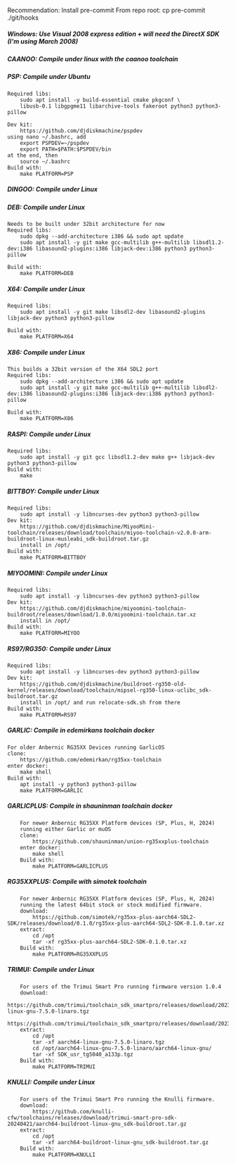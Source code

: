 Recommendation: Install pre-commit
From repo root: cp pre-commit ./git/hooks

##### Windows: Use Visual 2008 express edition + will need the DirectX SDK (I'm using March 2008)

##### CAANOO: Compile under linux with the caanoo toolchain

##### PSP: Compile under Ubuntu
	Required libs:
		sudo apt install -y build-essential cmake pkgconf \
		libusb-0.1 libgpgme11 libarchive-tools fakeroot python3 python3-pillow

	Dev kit:
		https://github.com/djdiskmachine/pspdev
	using nano ~/.bashrc, add
		export PSPDEV=~/pspdev
		export PATH=$PATH:$PSPDEV/bin
	at the end, then
		source ~/.bashrc
	Build with:
		make PLATFORM=PSP

##### DINGOO: Compile under Linux

##### DEB: Compile under Linux
	Needs to be built under 32bit architecture for now
	Required libs:
		sudo dpkg --add-architecture i386 && sudo apt update
	    sudo apt install -y git make gcc-multilib g++-multilib libsdl1.2-dev:i386 libasound2-plugins:i386 libjack-dev:i386 python3 python3-pillow

	Build with:
		make PLATFORM=DEB
		
##### X64: Compile under Linux
	Required libs:
	    sudo apt install -y git make libsdl2-dev libasound2-plugins libjack-dev python3 python3-pillow

	Build with:
		make PLATFORM=X64
		
##### X86: Compile under Linux
	This builds a 32bit version of the X64 SDL2 port
	Required libs:
		sudo dpkg --add-architecture i386 && sudo apt update
	    sudo apt install -y git make gcc-multilib g++-multilib libsdl2-dev:i386 libasound2-plugins:i386 libjack-dev:i386 python3 python3-pillow

	Build with:
		make PLATFORM=X86

##### RASPI: Compile under Linux
	Required libs:
	    sudo apt install -y git gcc libsdl1.2-dev make g++ libjack-dev python3 python3-pillow
	Build with:
		make

##### BITTBOY: Compile under Linux
	Required libs:
		sudo apt install -y libncurses-dev python3 python3-pillow
	Dev kit:
		https://github.com/djdiskmachine/MiyooMini-toolchain/releases/download/toolchain/miyoo-toolchain-v2.0.0-arm-buildroot-linux-musleabi_sdk-buildroot.tar.gz
	    install in /opt/
	Build with:
		make PLATFORM=BITTBOY

##### MIYOOMINI: Compile under Linux
	Required libs:
		sudo apt install -y libncurses-dev python3 python3-pillow
	Dev kit:
		https://github.com/djdiskmachine/miyoomini-toolchain-buildroot/releases/download/1.0.0/miyoomini-toolchain.tar.xz
	    install in /opt/
	Build with:
		make PLATFORM=MIYOO

##### RS97/RG350: Compile under Linux
	Required libs:
		sudo apt install -y libncurses-dev python3 python3-pillow
	Dev kit:
		https://github.com/djdiskmachine/buildroot-rg350-old-kernel/releases/download/toolchain/mipsel-rg350-linux-uclibc_sdk-buildroot.tar.gz
	    install in /opt/ and run relocate-sdk.sh from there
	Build with:
		make PLATFORM=RS97

##### GARLIC: Compile in edemirkans toolchain docker
	For older Anbernic RG35XX Devices running GarlicOS
	clone:
		https://github.com/edemirkan/rg35xx-toolchain
	enter docker:
		make shell
	Build with:
		apt install -y python3 python3-pillow
		make PLATFORM=GARLIC

##### GARLICPLUS: Compile in shauninman toolchain docker
        For newer Anbernic RG35XX Platform devices (SP, Plus, H, 2024)
        running either Garlic or muOS
        clone:
            https://github.com/shauninman/union-rg35xxplus-toolchain
        enter docker:
            make shell
        Build with:
            make PLATFORM=GARLICPLUS
        
##### RG35XXPLUS: Compile with simotek toolchain
        For newer Anbernic RG35XX Platform devices (SP, Plus, H, 2024)
        running the latest 64bit stock or stock modified firmware.
        download:
            https://github.com/simotek/rg35xx-plus-aarch64-SDL2-SDK/releases/download/0.1.0/rg35xx-plus-aarch64-SDL2-SDK-0.1.0.tar.xz
        extract:
            cd /opt
            tar -xf rg35xx-plus-aarch64-SDL2-SDK-0.1.0.tar.xz
        Build with:
            make PLATFORM=RG35XXPLUS

##### TRIMUI: Compile under Linux
        For users of the Trimui Smart Pro running firmware version 1.0.4
        download:
            https://github.com/trimui/toolchain_sdk_smartpro/releases/download/20231018/aarch64-linux-gnu-7.5.0-linaro.tgz
            https://github.com/trimui/toolchain_sdk_smartpro/releases/download/20231018/SDK_usr_tg5040_a133p.tgz
        extract:
            cd /opt
            tar -xf aarch64-linux-gnu-7.5.0-linaro.tgz
            cd /opt/aarch64-linux-gnu-7.5.0-linaro/aarch64-linux-gnu/
            tar -xf SDK_usr_tg5040_a133p.tgz
        Build with:
            make PLATFORM=TRIMUI

##### KNULLI: Compile under Linux
        For users of the Trimui Smart Pro running the Knulli firmware.
        download:
            https://github.com/knulli-cfw/toolchains/releases/download/trimui-smart-pro-sdk-20240421/aarch64-buildroot-linux-gnu_sdk-buildroot.tar.gz
        extract:
            cd /opt
            tar -xf aarch64-buildroot-linux-gnu_sdk-buildroot.tar.gz
        Build with:
            make PLATFORM=KNULLI


